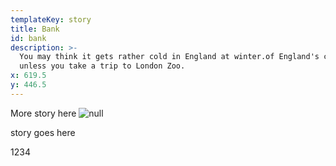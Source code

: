```yaml
---
templateKey: story
title: Bank
id: bank
description: >-
  You may think it gets rather cold in England at winter.of England's capital
  unless you take a trip to London Zoo.
x: 619.5
y: 446.5
---
```


More story here<!--break-->
![null](img/bank-cover.jpeg)

story goes here

<!--break-->1<!--break-->2<!--break-->3<!--break-->4
